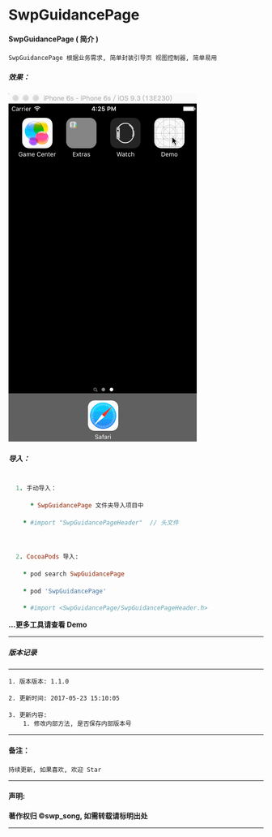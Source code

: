 # SwpGuidancePage



#### SwpGuidancePage ( 简介 )

```
SwpGuidancePage 根据业务需求, 简单封装引导页 视图控制器, 简单易用
```


##### 效果：

![(引导页面效果)](https://raw.githubusercontent.com/swp-song/SwpGuidancePage/master/Screenshot/SwpGuidancePage.gif)



##### 导入：


```ruby

  1. 手动导入：

 	  * SwpGuidancePage 文件夹导入项目中

  	* #import "SwpGuidancePageHeader"  // 头文件



  2. CocoaPods 导入:

  	* pod search SwpGuidancePage

  	* pod 'SwpGuidancePage'

  	* #import <SwpGuidancePage/SwpGuidancePageHeader.h>

```
**...更多工具请查看 Demo**

-------

##### 版本记录

-------
```
1. 版本版本: 1.1.0

2. 更新时间: 2017-05-23 15:10:05

3. 更新内容:
    1. 修改内部方法, 是否保存内部版本号

```

-------


#### 备注：
```
持续更新, 如果喜欢, 欢迎 Star
```

-------

#### 声明:

**著作权归 ©swp_song, 如需转载请标明出处**

-------
